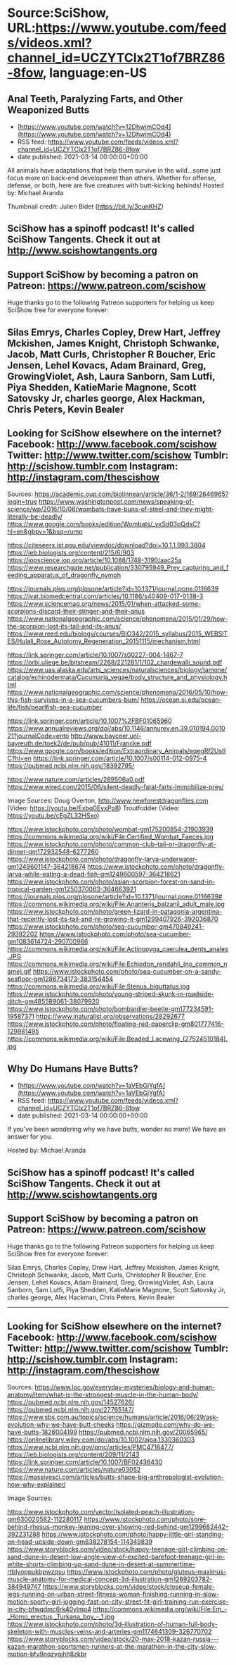 # Source:SciShow, URL:https://www.youtube.com/feeds/videos.xml?channel_id=UCZYTClx2T1of7BRZ86-8fow, language:en-US

## Anal Teeth, Paralyzing Farts, and Other Weaponized Butts
 - [https://www.youtube.com/watch?v=12DhwimCOd4](https://www.youtube.com/watch?v=12DhwimCOd4)
 - RSS feed: https://www.youtube.com/feeds/videos.xml?channel_id=UCZYTClx2T1of7BRZ86-8fow
 - date published: 2021-03-14 00:00:00+00:00

All animals have adaptations that help them survive in the wild...some just focus more on back-end development than others. Whether for offense, defense, or both, here are five creatures with butt-kicking behinds!
Hosted by: Michael Aranda

Thumbnail credit: Julien Bidet (https://bit.ly/3cunKHZ)

SciShow has a spinoff podcast! It's called SciShow Tangents. Check it out at http://www.scishowtangents.org
----------
Support SciShow by becoming a patron on Patreon: https://www.patreon.com/scishow
----------
Huge thanks go to the following Patreon supporters for helping us keep SciShow free for everyone forever:

Silas Emrys, Charles Copley, Drew Hart, Jeffrey Mckishen, James Knight, Christoph Schwanke, Jacob, Matt Curls, Christopher R Boucher, Eric Jensen, Lehel Kovacs, Adam Brainard, Greg, GrowingViolet, Ash, Laura Sanborn, Sam Lutfi, Piya Shedden, KatieMarie Magnone, Scott Satovsky Jr, charles george, Alex Hackman, Chris Peters, Kevin Bealer
----------
Looking for SciShow elsewhere on the internet?
Facebook: http://www.facebook.com/scishow
Twitter: http://www.twitter.com/scishow
Tumblr: http://scishow.tumblr.com
Instagram: http://instagram.com/thescishow
----------
Sources:
https://academic.oup.com/biolinnean/article/36/1-2/169/2646965?login=true 
https://www.washingtonpost.com/news/speaking-of-science/wp/2016/10/06/wombats-have-buns-of-steel-and-they-might-literally-be-deadly/
https://www.google.com/books/edition/Wombats/_yxSd03pQdsC?hl=en&gbpv=1&bsq=rump 

https://citeseerx.ist.psu.edu/viewdoc/download?doi=10.1.1.993.3804
https://jeb.biologists.org/content/215/6/903
https://iopscience.iop.org/article/10.1088/1748-3190/aac25a 
https://www.researchgate.net/publication/330795949_Prey_capturing_and_feeding_apparatus_of_dragonfly_nymph 

https://journals.plos.org/plosone/article?id=10.1371/journal.pone.0116639 
https://jvat.biomedcentral.com/articles/10.1186/s40409-017-0138-3 
https://www.sciencemag.org/news/2015/01/when-attacked-some-scorpions-discard-their-stinger-and-their-anus 
https://www.nationalgeographic.com/science/phenomena/2015/01/29/how-the-scorpion-lost-its-tail-and-its-anus/
https://www.reed.edu/biology/courses/BIO342/2015_syllabus/2015_WEBSITES/Hulali_Rose_Autotomy_Regeneration_20151115/mechanism.html 

https://link.springer.com/article/10.1007/s00227-004-1467-7 
https://orbi.uliege.be/bitstream/2268/221281/1/102_chardewalli_sound.pdf
https://www.uas.alaska.edu/arts_sciences/naturalsciences/biology/tamone/catalog/echinodermata/Cucumaria_vegae/body_structure_and_physiology.html
https://www.nationalgeographic.com/science/phenomena/2016/05/10/how-this-fish-survives-in-a-sea-cucumbers-bum/ 
https://ocean.si.edu/ocean-life/fish/pearlfish-sea-cucumber 

https://link.springer.com/article/10.1007%2FBF01065960 
https://www.annualreviews.org/doi/abs/10.1146/annurev.en.39.010194.001021?journalCode=ento 
http://www.bayceer.uni-bayreuth.de/toek2/de/pub/pub/41011/Francke.pdf 
https://www.google.com/books/edition/Extraordinary_Animals/eqegRf2UstIC?hl=en 
https://link.springer.com/article/10.1007/s00114-012-0975-4 
https://pubmed.ncbi.nlm.nih.gov/18392795/ 

https://www.nature.com/articles/289506a0.pdf 
https://www.wired.com/2015/06/silent-deadly-fatal-farts-immobilize-prey/

Image Sources:
Doug Overton, http://www.newforestdragonflies.com (Video: https://youtu.be/Exbq0EvxPp8)
Troutfodder (Video: https://youtu.be/cEgZL32HSxo)

https://www.istockphoto.com/photo/wombat-gm175200854-21903939
https://commons.wikimedia.org/wiki/File:Certified_Wombat_Faeces.jpg
https://www.istockphoto.com/photo/common-club-tail-or-dragonfly-at-dinner-gm172932548-6277260
https://www.istockphoto.com/photo/dragonfly-larva-underwater-gm1249601147-364218674
https://www.istockphoto.com/photo/dragonfly-larva-while-eating-a-dead-fish-gm1249600597-364218621
https://www.istockphoto.com/photo/asian-scorpion-forest-on-sand-in-tropical-garden-gm1250370063-364663921
https://journals.plos.org/plosone/article?id=10.1371/journal.pone.0116639#
https://commons.wikimedia.org/wiki/File:Ananteris_balzanii_adult_male.jpg
https://www.istockphoto.com/photo/green-lizard-in-patagonia-argentina-that-recently-lost-its-tail-and-re-growing-it-gm1299407926-392036870
https://www.istockphoto.com/photo/sea-cucumber-gm470849241-29392202
https://www.istockphoto.com/photo/sea-cucumber-gm1083614724-290700966
https://commons.wikimedia.org/wiki/File:Actinopyga_caerulea_dents_anales.JPG
https://commons.wikimedia.org/wiki/File:Echiodon_rendahli_(no_common_name).gif
https://www.istockphoto.com/photo/sea-cucumber-on-a-sandy-seafloor-gm1286734173-383154454
https://commons.wikimedia.org/wiki/File:Stenus_biguttatus.jpg
https://www.istockphoto.com/photo/young-striped-skunk-in-roadside-ditch-gm485589061-38079920
https://www.istockphoto.com/photo/bombardier-beetle-gm177234591-19587371
https://www.inaturalist.org/observations/28292677
https://www.istockphoto.com/photo/floating-red-paperclip-gm801777416-129981495
https://commons.wikimedia.org/wiki/File:Beaded_Lacewing_(27524510184).jpg

## Why Do Humans Have Butts?
 - [https://www.youtube.com/watch?v=1aVEbGjYgfA](https://www.youtube.com/watch?v=1aVEbGjYgfA)
 - RSS feed: https://www.youtube.com/feeds/videos.xml?channel_id=UCZYTClx2T1of7BRZ86-8fow
 - date published: 2021-03-14 00:00:00+00:00

If you've been wondering why we have butts, wonder no more! We have an answer for you.

Hosted by: Michael Aranda

SciShow has a spinoff podcast! It's called SciShow Tangents. Check it out at http://www.scishowtangents.org
----------
Support SciShow by becoming a patron on Patreon: https://www.patreon.com/scishow
----------
Huge thanks go to the following Patreon supporters for helping us keep SciShow free for everyone forever:

Silas Emrys, Charles Copley, Drew Hart, Jeffrey Mckishen, James Knight, Christoph Schwanke, Jacob, Matt Curls, Christopher R Boucher, Eric Jensen, Lehel Kovacs, Adam Brainard, Greg, GrowingViolet, Ash, Laura Sanborn, Sam Lutfi, Piya Shedden, KatieMarie Magnone, Scott Satovsky Jr, charles george, Alex Hackman, Chris Peters, Kevin Bealer

----------
Looking for SciShow elsewhere on the internet?
Facebook: http://www.facebook.com/scishow
Twitter: http://www.twitter.com/scishow
Tumblr: http://scishow.tumblr.com
Instagram: http://instagram.com/thescishow
----------
Sources:
https://www.loc.gov/everyday-mysteries/biology-and-human-anatomy/item/what-is-the-strongest-muscle-in-the-human-body/ 
https://pubmed.ncbi.nlm.nih.gov/14527626/ 
https://pubmed.ncbi.nlm.nih.gov/27765147/ 
https://www.sbs.com.au/topics/science/humans/article/2016/06/29/ask-evolution-why-we-have-butt-cheeks 
https://gizmodo.com/why-do-we-have-butts-1826004199 
https://pubmed.ncbi.nlm.nih.gov/20065965/ 
https://onlinelibrary.wiley.com/doi/abs/10.1002/ajpa.1330360303 
https://www.ncbi.nlm.nih.gov/pmc/articles/PMC4718477/ 
https://jeb.biologists.org/content/209/11/2143 
https://link.springer.com/article/10.1007/BF02436430 
https://www.nature.com/articles/nature03052 
https://massivesci.com/articles/butts-shape-big-anthropologist-evolution-how-why-explainer/ 

Image Sources: 

https://www.istockphoto.com/vector/isolated-peach-illustration-gm630020582-112280117
https://www.istockphoto.com/photo/sore-behind-rhesus-monkey-leaning-over-showing-red-behind-gm1299682442-392231288
https://www.istockphoto.com/photo/happy-little-girl-standing-on-head-upside-down-gm638278154-114349839
https://www.storyblocks.com/video/stock/happy-teenage-girl-climbing-on-sand-dune-in-desert-low-angle-view-of-excited-barefoot-teenage-girl-in-white-shorts-climbing-up-sand-dune-in-desert-at-summertime-rtblyoppukbpwzqsu
https://www.istockphoto.com/photo/gluteus-maximus-muscle-anatomy-for-medical-concept-3d-illustration-gm1289203782-384949747
https://www.storyblocks.com/video/stock/closeup-female-legs-running-on-urban-street-fitness-woman-finishing-running-in-slow-motion-sporty-girl-jogging-fast-on-city-street-fit-girl-training-run-exercise-in-city-bfwqdmc6rk40ylmp4
https://commons.wikimedia.org/wiki/File:Em_-_Homo_erectus,_Turkana_boy_-_1.jpg
https://www.istockphoto.com/photo/3d-illustration-of-human-full-body-skeleton-with-muscles-veins-and-arteries-gm1174641309-326770702
https://www.storyblocks.com/video/stock/20-may-2018-kazan-russia---kazan-marathon-sportsmen-runners-at-the-marathon-in-the-city-slow-motion-bfv9nqzyqjhh8zkbr


